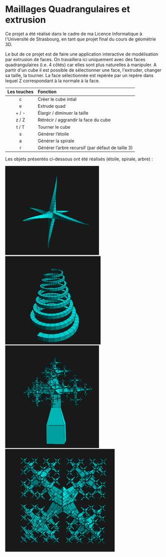 # Maillages Quadrangulaires et extrusion

Ce projet a été réalisé dans le cadre de ma Licence Informatique à l'Université de Strasbourg, en tant que projet final du cours de géométrie 3D.

Le but de ce projet est de faire une application interactive de modélisation par extrusion de faces.
On travaillera ici uniquement avec des faces quadrangulaires (i.e. 4 côtés) car elles sont plus naturelles à manipuler. A partir d'un cube il est possible de sélectionner une face, l'extruder, changer sa taille, la tourner. La face sélectionnée est repérée par un repère dans lequel Z correspondant à la normale à la face.

|Les touches | Fonction|
|:---:|:---|
|c | Créer le cube intial|
|e | Extrude quad |
\+ / - | Élargir / diminuer la taille
z / Z  | Rétrécir / aggrandir la face du cube
t / T | Tourner le cube
s | Générer l’étoile
a | Générer la spirale
r | Générer l’arbre recursif (par défaut de taille 3)

Les objets présentés ci-dessous ont été réalisés (étoile, spirale, arbre) :

<img src="https://github.com/ShkAnna/Maillages_Quadrangulaires/blob/main/images/star.png" width="300"> <img src="https://github.com/ShkAnna/Maillages_Quadrangulaires/blob/main/images/spiral.png" width="305"> <br>
<img src="https://github.com/ShkAnna/Maillages_Quadrangulaires/blob/main/images/recurs1.png" width="300">
<img src="https://github.com/ShkAnna/Maillages_Quadrangulaires/blob/main/images/recurs2.png" width="350">

